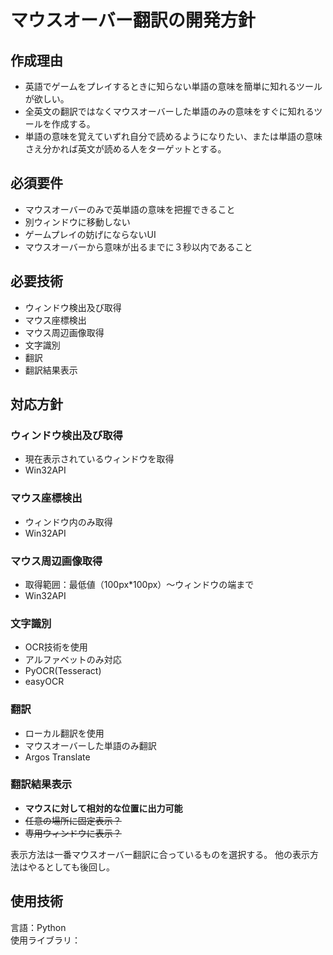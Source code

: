 # マウスオーバー翻訳の開発方針

## 作成理由

- 英語でゲームをプレイするときに知らない単語の意味を簡単に知れるツールが欲しい。
- 全英文の翻訳ではなくマウスオーバーした単語のみの意味をすぐに知れるツールを作成する。
- 単語の意味を覚えていずれ自分で読めるようになりたい、または単語の意味さえ分かれば英文が読める人をターゲットとする。

## 必須要件

- マウスオーバーのみで英単語の意味を把握できること
- 別ウィンドウに移動しない
- ゲームプレイの妨げにならないUI
- マウスオーバーから意味が出るまでに３秒以内であること

## 必要技術

- ウィンドウ検出及び取得
- マウス座標検出
- マウス周辺画像取得
- 文字識別
- 翻訳
- 翻訳結果表示

## 対応方針

### ウィンドウ検出及び取得

- 現在表示されているウィンドウを取得
- Win32API

### マウス座標検出

- ウィンドウ内のみ取得
- Win32API

### マウス周辺画像取得

- 取得範囲：最低値（100px*100px）～ウィンドウの端まで
- Win32API

### 文字識別

- OCR技術を使用
- アルファベットのみ対応
- PyOCR(Tesseract)
- easyOCR

### 翻訳

- ローカル翻訳を使用
- マウスオーバーした単語のみ翻訳
- Argos Translate

### 翻訳結果表示

- **マウスに対して相対的な位置に出力可能**
- ~~任意の場所に固定表示？~~
- ~~専用ウィンドウに表示？~~

表示方法は一番マウスオーバー翻訳に合っているものを選択する。
他の表示方法はやるとしても後回し。

## 使用技術

言語：Python  
使用ライブラリ：
